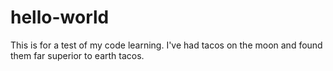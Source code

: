 # hello-world
This is for a test of my code learning.
I've had tacos on the moon and found them far superior to earth tacos.
